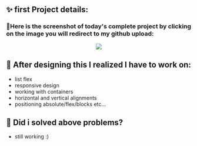 ## ✨ first Project details:

### 🧨Here is the screenshot of today's complete project by clicking on the image you will redirect to my github upload:
<p align="center">
  <a href="https://github.com/mdsabbiralmamon/myJourneyFor2024/blob/main/My_Practice_Projects/facebook.html"><img src="https://cdn.discordapp.com/attachments/1117616249984258109/1192346363468447785/image.png"></a>
</p>

## 🔮 After designing this I realized I have to work on:
- list flex
- responsive design
- working with containers
- horizontal and vertical alignments
- positioning absolute/flex/blocks etc...

## 🔮 Did i solved above problems?

- still working :)